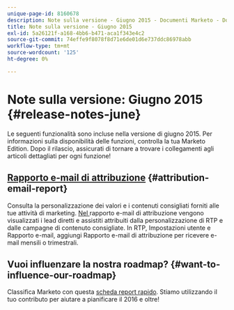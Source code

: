 ```yaml
---
unique-page-id: 8160678
description: Note sulla versione - Giugno 2015 - Documenti Marketo - Documentazione del prodotto
title: Note sulla versione - Giugno 2015
exl-id: 5a26121f-a168-4bb6-b471-aca1f343e4c2
source-git-commit: 74effe9f8078f8d71e6de01d6e737ddc86978abb
workflow-type: tm+mt
source-wordcount: '125'
ht-degree: 0%

---
```


# Note sulla versione: Giugno 2015 {#release-notes-june}

Le seguenti funzionalità sono incluse nella versione di giugno 2015. Per informazioni sulla disponibilità delle funzioni, controlla la tua Marketo Edition. Dopo il rilascio, assicurati di tornare a trovare i collegamenti agli articoli dettagliati per ogni funzione!

## [Rapporto e-mail di attribuzione](/help/marketo/product-docs/web-personalization/reporting-for-web-personalization/email-reports.md) {#attribution-email-report}

Consulta la personalizzazione dei valori e i contenuti consigliati forniti alle tue attività di marketing. [Nel ](/help/marketo/product-docs/web-personalization/reporting-for-web-personalization/email-reports.md) rapporto e-mail di attribuzione vengono visualizzati i lead diretti e assistiti attribuiti dalla personalizzazione di RTP e dalle campagne di contenuto consigliate. In RTP, Impostazioni utente e Rapporto e-mail, aggiungi Rapporto e-mail di attribuzione per ricevere e-mail mensili o trimestrali.

## Vuoi influenzare la nostra roadmap? {#want-to-influence-our-roadmap}

Classifica Marketo con questa [scheda report rapido](https://www.surveymonkey.com/s/VG9YCT5). Stiamo utilizzando il tuo contributo per aiutare a pianificare il 2016 e oltre!
